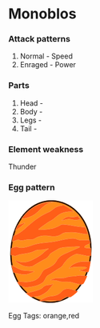 # Monoblos

### Attack patterns
1. Normal - Speed
2. Enraged - Power

### Parts
1. Head - 
2. Body - 
3. Legs - 
4. Tail - 

### Element weakness
Thunder 

### Egg pattern
![image info](../assets/monoblos.png)

Egg Tags: orange,red